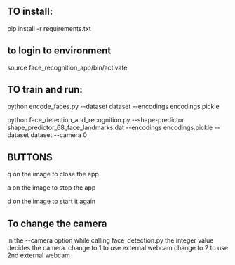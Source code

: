 ## TO install:

pip install -r requirements.txt

## to login to environment 
source face_recognition_app/bin/activate

## TO train and run:

python encode_faces.py --dataset dataset --encodings encodings.pickle

python face_detection_and_recognition.py --shape-predictor shape_predictor_68_face_landmarks.dat --encodings encodings.pickle --dataset dataset --camera 0

## BUTTONS
q on the image to close the app

a on the image to stop the app

d on the image to start it again

## To change the camera

in the --camera option while calling face_detection.py 
the integer value decides the camera.
change to 1 to use external webcam 
change to 2 to use 2nd external webcam
